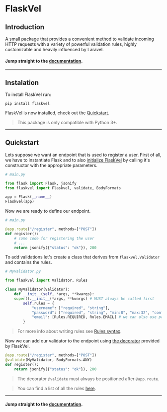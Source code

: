 # FlaskVel


## Introduction
A small package that provides a convenient method to validate incoming HTTP requests with a variety of powerful validation rules, highly customizable and heavily influenced by Laravel.

#### Jump straight to the [documentation](https://bogdan9898.github.io/flaskvel).

---

## Instalation
To install FlaskVel run:
```
pip install flaskvel
```
FlaskVel is now installed, check out the [Quickstart](#quickstart).

> This package is only compatible with Python 3+.

---

## Quickstart
Lets suppose we want an endpoint that is used to register a user. First of all, we have to instantiate Flask and to also [initialize FlaskVel](https://bogdan9898.github.io/flaskvel/#/?id=initialization) by calling it's constructor with the appropriate parameters.

```python
# main.py

from flask import Flask, jsonify
from flaskvel import Flaskvel, validate, BodyFormats

app = Flask(__name__)
Flaskvel(app)
```

Now we are ready to define our endpoint.

```python
# main.py

@app.route("/register", methods=["POST"])
def register():
    # some code for registering the user
    # ...
    return jsonify({"status": "ok"}), 200
```

To add validations let's create a class that derives from `flaskvel.Validator` and contains the rules.

```python
# MyValidator.py

from flaskvel import Validator, Rules

class MyValidator(Validator):
    def __init__(self, *args, **kwargs):
    super().__init__(*args, **kwargs) # MUST always be called first
        self.rules = {
            "username": ["required", "string"],
            "password": ["required", "string", "min:8", "max:32", "confimed"], 
            "email": [Rules.REQUIRED, Rules.EMAIL] # we can also use predefined constants instead of strings
        }
```

> For more info about writing rules see [Rules syntax](https://bogdan9898.github.io/flaskvel/#/?id=rules-syntax).

Now we can add our validator to the endpoint using [the decorator](https://bogdan9898.github.io/flaskvel/#/?id=the-decorator) provided by FlaskVel.

```python
@app.route("/register", methods=["POST"])
@validate(MyValidator, BodyFormats.ANY)
def register():
    return jsonify({"status": "ok"}), 200
```

> The decorator `@validate` must always be positioned after `@app.route`.

> You can find a list of all the rules [here](https://bogdan9898.github.io/flaskvel/#/rules).

---

#### Jump straight to the [documentation](https://bogdan9898.github.io/flaskvel).
